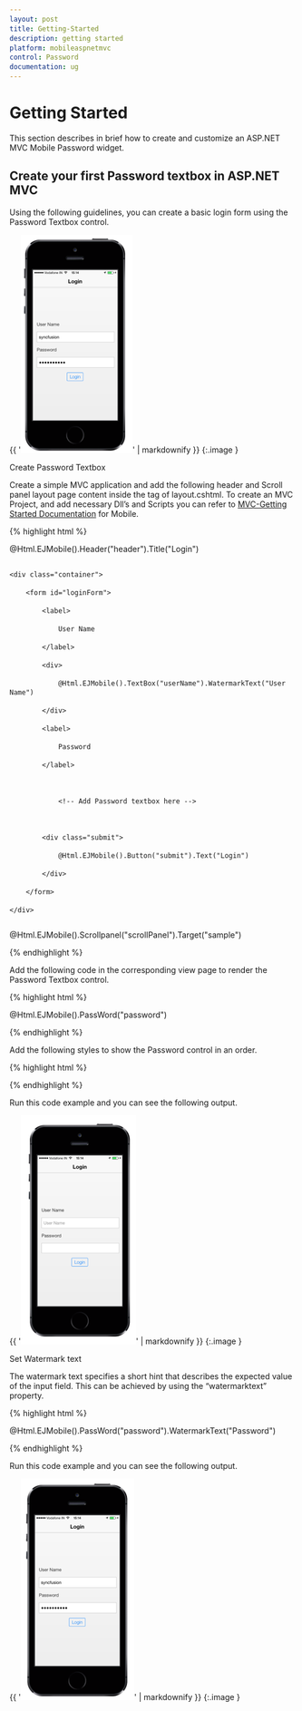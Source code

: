 ```yaml
---
layout: post
title: Getting-Started
description: getting started
platform: mobileaspnetmvc
control: Password
documentation: ug
---
```


# Getting Started

This section describes in brief how to create and customize an ASP.NET MVC Mobile Password widget.

## Create your first Password textbox in ASP.NET MVC

Using the following guidelines, you can create a basic login form using the Password Textbox control.

{{ '![](Getting-Started_images/Getting-Started_img1.png)' | markdownify }}
{:.image }


Create Password Textbox

Create a simple MVC application and add the following header and Scroll panel layout page content inside the <body> tag of layout.cshtml. To create an MVC Project, and add necessary Dll’s and Scripts you can refer to [MVC-Getting Started Documentation](http://help.syncfusion.com/ug/js/index.html) for Mobile.  

{% highlight html %}

<!-- header control -->          

@Html.EJMobile().Header("header").Title("Login")

<div id="sample" class="sample">

    <div class="container">

        <form id="loginForm">

            <label>

                User Name

            </label>

            <div>

                @Html.EJMobile().TextBox("userName").WatermarkText("User Name")                

            </div>

            <label>

                Password

            </label>



                <!-- Add Password textbox here -->



            <div class="submit">

                @Html.EJMobile().Button("submit").Text("Login")

            </div>

        </form>

    </div>

</div>

<!-- ScrollPanel -->
@Html.EJMobile().Scrollpanel("scrollPanel").Target("sample") 



{% endhighlight %}

Add the following code in the corresponding view page to render the Password Textbox control.

{% highlight html %}


<!-- Password textbox -->

<div>
@Html.EJMobile().PassWord("password") 

</div>




{% endhighlight %}

Add the following styles to show the Password control in an order. 

{% highlight html %}

<style>

        .error {

            color: red;

        }



        .sample {

            display: table;

            width: 100%;

        }



        .submit {

            text-align: center;

        }



        form {

            padding: 15px;

        }



        .container {

            display: table-cell;

            vertical-align: middle;

        }

    </style>



{% endhighlight %}

Run this code example and you can see the following output.

{{ '![](Getting-Started_images/Getting-Started_img2.png)' | markdownify }}
{:.image }


Set Watermark text

The watermark text specifies a short hint that describes the expected value of the input field. This can be achieved by using the “watermarktext” property.

{% highlight html %}


@Html.EJMobile().PassWord("password").WatermarkText("Password")




{% endhighlight %}

Run this code example and you can see the following output.

{{ '![](Getting-Started_images/Getting-Started_img3.png)' | markdownify }}
{:.image }


